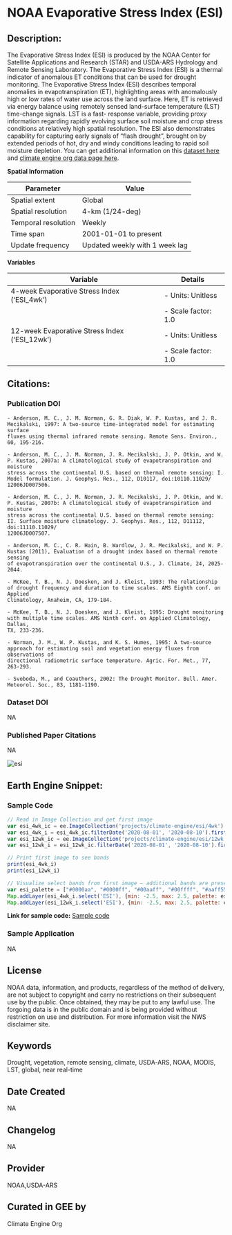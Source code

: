 
#  NOAA Evaporative Stress Index (ESI)

## Description:

The Evaporative Stress Index (ESI) is produced by the NOAA Center for Satellite Applications and Research (STAR) and USDA-ARS Hydrology and Remote Sensing Laboratory. The Evaporative Stress Index (ESI) is a thermal indicator of anomalous ET conditions that can be used for drought monitoring. The Evaporative Stress Index (ESI) describes temporal anomalies in evapotranspiration (ET), highlighting areas with anomalously high or low rates of water use across the land surface. Here, ET is retrieved via energy balance using remotely sensed land-surface temperature (LST) time-change signals. LST is a fast- response variable, providing proxy information regarding rapidly evolving surface soil moisture and crop stress conditions at relatively high spatial resolution. The ESI also demonstrates capability for capturing early signals of “flash drought”, brought on by extended periods of hot, dry and windy conditions leading to rapid soil moisture depletion. You can get additional information on this [dataset here](https://www.drought.gov/data-maps-tools/evaporative-stress-index-esi) and [climate engine org data page here](https://support.climateengine.org/article/60-esi).

**Spatial Information**

| Parameter            | Value               |
|----------------------|---------------------|
| Spatial extent       | Global              |
| Spatial resolution   | 4-km (1/24-deg)     |
| Temporal resolution  | Weekly              |
| Time span            | 2001-01-01 to present |
| Update frequency     | Updated weekly with 1 week lag |

**Variables**

| Variable                         | Details                              |
|----------------------------------|--------------------------------------|
| 4-week Evaporative Stress Index (‘ESI_4wk’) | - Units: Unitless                     |
|                                  | - Scale factor: 1.0                    |
| 12-week Evaporative Stress Index (‘ESI_12wk’) | - Units: Unitless                     |
|                                  | - Scale factor: 1.0                    |

## Citations:

### Publication DOI

```
- Anderson, M. C., J. M. Norman, G. R. Diak, W. P. Kustas, and J. R. Mecikalski, 1997: A two-source time-integrated model for estimating surface
fluxes using thermal infrared remote sensing. Remote Sens. Environ., 60, 195-216.

- Anderson, M. C., J. M. Norman, J. R. Mecikalski, J. P. Otkin, and W. P. Kustas, 2007a: A climatological study of evapotranspiration and moisture
stress across the continental U.S. based on thermal remote sensing: I. Model formulation. J. Geophys. Res., 112, D10117, doi:10110.11029/
12006JD007506.

- Anderson, M. C., J. M. Norman, J. R. Mecikalski, J. P. Otkin, and W. P. Kustas, 2007b: A climatological study of evapotranspiration and moisture
stress across the continental U.S. based on thermal remote sensing: II. Surface moisture climatology. J. Geophys. Res., 112, D11112, doi:11110.11029/
12006JD007507.

- Anderson, M. C., C. R. Hain, B. Wardlow, J. R. Mecikalski, and W. P. Kustas (2011), Evaluation of a drought index based on thermal remote sensing
of evapotranspiration over the continental U.S., J. Climate, 24, 2025-2044.

- McKee, T. B., N. J. Doesken, and J. Kleist, 1993: The relationship of drought frequency and duration to time scales. AMS Eighth conf. on Applied
Climatology, Anaheim, CA, 179-184.

- McKee, T. B., N. J. Doesken, and J. Kleist, 1995: Drought monitoring with multiple time scales. AMS Ninth conf. on Applied Climatology, Dallas,
TX, 233-236.

- Norman, J. M., W. P. Kustas, and K. S. Humes, 1995: A two-source approach for estimating soil and vegetation energy fluxes from observations of
directional radiometric surface temperature. Agric. For. Met., 77, 263-293.

- Svoboda, M., and Coauthors, 2002: The Drought Monitor. Bull. Amer. Meteorol. Soc., 83, 1181-1190.
```

### Dataset DOI

NA

### Published Paper Citations

NA

![esi](https://github.com/samapriya/awesome-gee-community-datasets/assets/6677629/4c4d36bd-1eb6-4f15-a109-06b1d7dfb2ad)

## Earth Engine Snippet:

### Sample Code

```js
// Read in Image Collection and get first image
var esi_4wk_ic = ee.ImageCollection('projects/climate-engine/esi/4wk')
var esi_4wk_i = esi_4wk_ic.filterDate('2020-08-01', '2020-08-10').first()
var esi_12wk_ic = ee.ImageCollection('projects/climate-engine/esi/12wk')
var esi_12wk_i = esi_12wk_ic.filterDate('2020-08-01', '2020-08-10').first()

// Print first image to see bands
print(esi_4wk_i)
print(esi_12wk_i)

// Visualize select bands from first image — additional bands are present in the Image Collection
var esi_palette = ["#0000aa", "#0000ff", "#00aaff", "#00ffff", "#aaff55", "#ffffff", "#ffff00", "#fcd37f", "#ffaa00", "#e60000", "#730000"]
Map.addLayer(esi_4wk_i.select('ESI'), {min: -2.5, max: 2.5, palette: esi_palette}, 'ESI_4wk')
Map.addLayer(esi_12wk_i.select('ESI'), {min: -2.5, max: 2.5, palette: esi_palette}, 'ESI_12wk')
```

**Link for sample code:** [Sample code](https://code.earthengine.google.com/?scriptPath=users/sat-io/awesome-gee-catalog-examples:agriculture-vegetation-forestry/GLOBAL-ESI-10KM)

### Sample Application

NA

## License

NOAA data, information, and products, regardless of the method of delivery, are not subject to copyright and carry no restrictions on their subsequent use by the public. Once obtained, they may be put to any lawful use. The forgoing data is in the public domain and is being provided without restriction on use and distribution. For more information visit the NWS disclaimer site.

## Keywords

Drought, vegetation, remote sensing, climate, USDA-ARS, NOAA, MODIS, LST, global, near real-time

## Date Created

NA

## Changelog

NA

## Provider

NOAA,USDA-ARS

## Curated in GEE by
Climate Engine Org